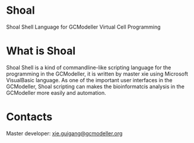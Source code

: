 # Shoal
Shoal Shell Language for GCModeller Virtual Cell Programming

# What is Shoal
Shoal Shell is a kind of commandline-like scripting language for the programming in the GCModeller, it is written by master xie using Microsoft VisualBasic language. As one of the important user interfaces in the GCModeller, Shoal scripting can makes the bioinformatcis analysis in the GCModeller more easily and automation.

# Contacts
Master developer:  <xie.guigang@gcmodeller.org>

